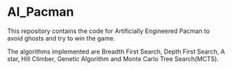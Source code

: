 # AI_Pacman

This repository contains the code for Artificially Engineered Pacman to avoid ghosts and try to win the game. 

The algorithms implemented are Breadth First Search, Depth First Search, A star, Hill Climber, Genetic Algorithm and Monte Carlo Tree Search(MCTS).


